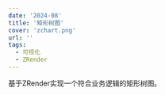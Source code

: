 ```yaml
---
date: '2024-08'
title: '矩形树图'
cover: 'zchart.png'
url: ''
tags:
  - 可视化
  - ZRender
---
```


基于ZRender实现一个符合业务逻辑的矩形树图。
